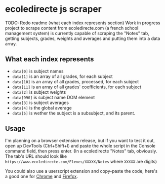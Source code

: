 # ecoledirecte js scraper
TODO: Redo readme (what each index represents section)
Work in progress project to scrape content from ecoledirecte.com (a french school management system) 
is currently capable of scraping the "Notes" tab, getting subjects, grades, weights and averages and putting them into a data array.
## What each index represents
* `data[0]` is subject names
* `data[1]` is an array of all grades, for each subject
* `data[10]` is an array of all grades, processed, for each subject
* `data[11]` is an array of all grades' coefficients, for each subject
* `data[2]` is subject weights
* `data[990]` is subject name DOM element
* `data[3]` is subject averages
* `data[4]` is the global average
* `data[5]` is wether the subject is a subsubject, and its parent.
## Usage
I'm planning on a browser extension release, but if you want to test it out, open up DevTools (Ctrl+Shift+I) and paste the whole script in the Console command field, then press enter. (In a ecoledirecte "Notes" tab, obviously. The tab's URL should look like `https://www.ecoledirecte.com/Eleves/XXXXX/Notes` where `XXXXX` are digits)

You could also use a userscript extension and copy-paste the code, here's a good one for [Chrome](https://chrome.google.com/webstore/detail/user-javascript-and-css/nbhcbdghjpllgmfilhnhkllmkecfmpld) and [Firefox](https://addons.mozilla.org/fr/firefox/addon/custom-style-script).
